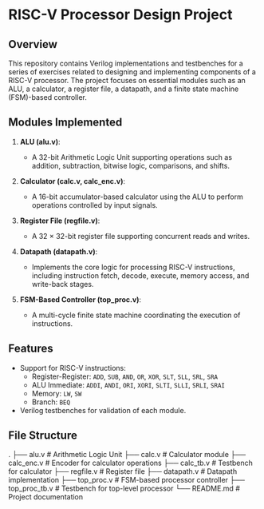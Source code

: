 # RISC-V Processor Design Project

## Overview
This repository contains Verilog implementations and testbenches for a series of exercises related to designing and implementing components of a RISC-V processor. The project focuses on essential modules such as an ALU, a calculator, a register file, a datapath, and a finite state machine (FSM)-based controller.

## Modules Implemented
1. **ALU (alu.v)**:
   - A 32-bit Arithmetic Logic Unit supporting operations such as addition, subtraction, bitwise logic, comparisons, and shifts.

2. **Calculator (calc.v, calc_enc.v)**:
   - A 16-bit accumulator-based calculator using the ALU to perform operations controlled by input signals.

3. **Register File (regfile.v)**:
   - A 32 × 32-bit register file supporting concurrent reads and writes.

4. **Datapath (datapath.v)**:
   - Implements the core logic for processing RISC-V instructions, including instruction fetch, decode, execute, memory access, and write-back stages.

5. **FSM-Based Controller (top_proc.v)**:
   - A multi-cycle finite state machine coordinating the execution of instructions.

## Features
- Support for RISC-V instructions:
  - Register-Register: `ADD`, `SUB`, `AND`, `OR`, `XOR`, `SLT`, `SLL`, `SRL`, `SRA`
  - ALU Immediate: `ADDI`, `ANDI`, `ORI`, `XORI`, `SLTI`, `SLLI`, `SRLI`, `SRAI`
  - Memory: `LW`, `SW`
  - Branch: `BEQ`
- Verilog testbenches for validation of each module.

## File Structure
.
├── alu.v # Arithmetic Logic Unit 
├── calc.v # Calculator module 
├── calc_enc.v # Encoder for calculator operations 
├── calc_tb.v # Testbench for calculator 
├── regfile.v # Register file 
├── datapath.v # Datapath implementation 
├── top_proc.v # FSM-based processor controller 
├── top_proc_tb.v # Testbench for top-level processor 
└── README.md # Project documentation
